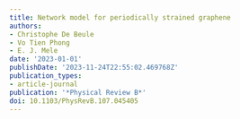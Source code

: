 ```yaml
---
title: Network model for periodically strained graphene
authors:
- Christophe De Beule
- Vo Tien Phong
- E. J. Mele
date: '2023-01-01'
publishDate: '2023-11-24T22:55:02.469768Z'
publication_types:
- article-journal
publication: '*Physical Review B*'
doi: 10.1103/PhysRevB.107.045405
---
```

